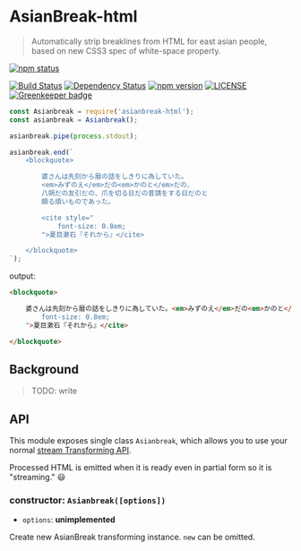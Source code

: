 # AsianBreak-html

> Automatically strip breaklines from HTML for east asian people, based on new CSS3 spec of white-space property.

[travis-image]: https://travis-ci.org/hakatashi/AsianBreak-html.svg?branch=master
[travis-url]: https://travis-ci.org/hakatashi/AsianBreak-html
[gemnasium-image]: https://gemnasium.com/hakatashi/AsianBreak-html.svg
[gemnasium-url]: https://gemnasium.com/hakatashi/AsianBreak-html
[npm-image]: https://img.shields.io/npm/v/asianbreak-html.svg
[nodeico-image]: https://nodei.co/npm/asianbreak-html.png?downloads=true
[npm-url]: http://npmjs.com/package/asianbreak-html
[license-image]: https://img.shields.io/npm/l/asianbreak-html.svg

[![npm status][nodeico-image]][npm-url]

[![Build Status][travis-image]][travis-url]
[![Dependency Status][gemnasium-image]][gemnasium-url]
[![npm version][npm-image]][npm-url]
[![LICENSE][license-image]][npm-url]
[![Greenkeeper badge](https://badges.greenkeeper.io/hakatashi/AsianBreak-html.svg)](https://greenkeeper.io/)

```js
const Asianbreak = require('asianbreak-html');
const asianbreak = Asianbreak();

asianbreak.pipe(process.stdout);

asianbreak.end(`
    <blockquote>

        婆さんは先刻から暦の話をしきりに為していた。
        <em>みずのえ</em>だの<em>かのと</em>だの、
        八朔だの友引だの、爪を切る日だの普請をする日だのと
        頗る煩いものであった。

        <cite style="
            font-size: 0.8em;
        ">夏目漱石『それから』</cite>

    </blockquote>
`);
```

output:

```html
<blockquote>

    婆さんは先刻から暦の話をしきりに為していた。<em>みずのえ</em>だの<em>かのと</em>だの、八朔だの友引だの、爪を切る日だの普請をする日だのと頗る煩いものであった。<cite style="
        font-size: 0.8em;
    ">夏目漱石『それから』</cite>

</blockquote>
```

## Background

> TODO: write

## API

This module exposes single class `Asianbreak`,
which allows you to use your normal [stream Transforming API](https://nodejs.org/api/stream.html#stream_class_stream_transform).

Processed HTML is emitted when it is ready even in partial form
so it is "streaming." :smiley:

### constructor: `Asianbreak([options])`

* `options`: **unimplemented**

Create new AsianBreak transforming instance. `new` can be omitted.
